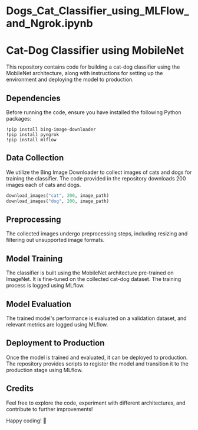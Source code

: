 # Dogs_Cat_Classifier_using_MLFlow_and_Ngrok.ipynb

# Cat-Dog Classifier using MobileNet

This repository contains code for building a cat-dog classifier using the MobileNet architecture, along with instructions for setting up the environment and deploying the model to production.

## Dependencies

Before running the code, ensure you have installed the following Python packages:

```
!pip install bing-image-downloader
!pip install pyngrok
!pip install mlflow
```

## Data Collection

We utilize the Bing Image Downloader to collect images of cats and dogs for training the classifier. The code provided in the repository downloads 200 images each of cats and dogs.

```python
download_images("cat", 200, image_path)
download_images("dog", 200, image_path)
```

## Preprocessing

The collected images undergo preprocessing steps, including resizing and filtering out unsupported image formats.

## Model Training

The classifier is built using the MobileNet architecture pre-trained on ImageNet. It is fine-tuned on the collected cat-dog dataset. The training process is logged using MLflow.

## Model Evaluation

The trained model's performance is evaluated on a validation dataset, and relevant metrics are logged using MLflow.

## Deployment to Production

Once the model is trained and evaluated, it can be deployed to production. The repository provides scripts to register the model and transition it to the production stage using MLflow.

## Credits


Feel free to explore the code, experiment with different architectures, and contribute to further improvements!

Happy coding! 🚀

